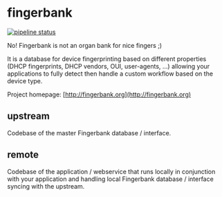 fingerbank
==========

[![pipeline status](https://gitlab.com/inverse-inc/perl-client/badges/master/pipeline.svg)](https://gitlab.com/inverse-inc/perl-client/commits/master)

No! Fingerbank is not an organ bank for nice fingers ;)

It is a database for device fingerprinting based on different properties (DHCP fingerprints, 
DHCP vendors, OUI, user-agents, ...) allowing your applications to fully detect then handle 
a custom workflow based on the device type.

Project homepage: [http://fingerbank.org](http://fingerbank.org)

upstream
--------
Codebase of the master Fingerbank database / interface.

remote
------
Codebase of the application / webservice that runs locally in conjunction with your application and handling local 
Fingerbank database / interface syncing with the upstream.
